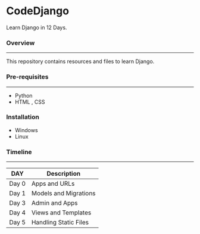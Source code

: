 # CodeDjango
Learn Django in 12 Days.
### Overview
---
This repository contains resources and files to learn Django. 

### Pre-requisites 
--- 
- Python
- HTML , CSS

### Installation 
  - Windows
  - Linux

### Timeline 
--- 

DAY                               |  Description
----------------------------------|-----------------------
Day 0                             |  Apps and URLs
Day 1                             |  Models and Migrations
Day 3                             |  Admin and Apps
Day 4                             |  Views and Templates
Day 5                             |  Handling Static Files


